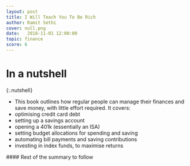 ```yaml
---
layout: post
title: I Will Teach You To Be Rich
author: Ramit Sethi
cover: null.png
date:   2018-11-01 12:00:00
topic: finance
score: 6
---
```


# In a nutshell

{:.nutshell}
-	This book outlines how regular people can manage their finances and save money, with little effort required. It covers:
-   optimising credit card debt
-   setting up a savings account
-   opening a 401k (essentially an ISA)
-   setting budget allocations for spending and saving
-   automating bill payments and saving contributions
-   investing in index funds, to maximise returns

<p></p>
#### Rest of the summary to follow